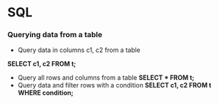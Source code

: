 # SQL

### Querying data from a table

- Query data in columns c1, c2 from a table

**SELECT c1, c2 FROM t;**

- Query all rows and columns from a table      **SELECT * FROM t;**
- Query data and filter rows with a condition  **SELECT c1, c2 FROM t
WHERE condition;**

